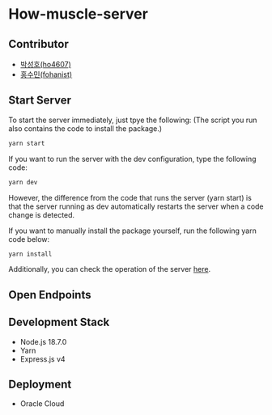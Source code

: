 # How-muscle-server

## Contributor
- [박성호(ho4607)](https://github.com/ho4607)
- [홍수민(fohanist)](https://github.com/fohanist)

## Start Server
To start the server immediately, just tpye the following:
(The script you run also contains the code to install the package.)
```bash
yarn start
```
If you want to run the server with the dev configuration, type the following code:
```bash
yarn dev
```
However, the difference from the code that runs the server (yarn start) is that the server running as dev automatically
restarts the server when a code change is detected.

If you want to manually install the package yourself, 
run the following yarn code below:
```bash
yarn install
```
Additionally, you can check the operation of the server [here](./package.json).

## Open Endpoints


## Development Stack
- Node.js 18.7.0
- Yarn
- Express.js v4

## Deployment
- Oracle Cloud
